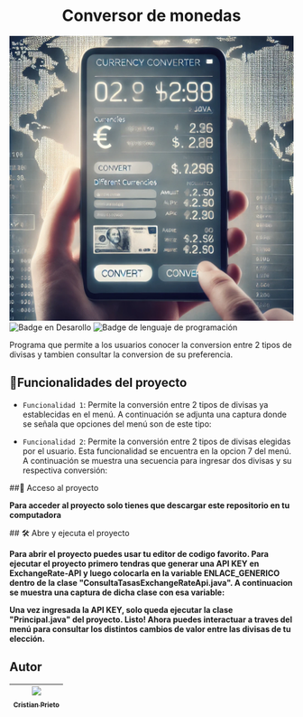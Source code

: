 <h1 align="center">Conversor de monedas</h1>

![logo del proyecto conversor de monedas](https://raw.githubusercontent.com/prieto-cristian/conversor-de-moneda/refs/heads/main/img/logo-conversor-de-monedas.webp)
![Badge en Desarollo](https://img.shields.io/badge/status-Terminado-green)
![Badge de lenguaje de programación](https://img.shields.io/badge/lenguaje-java-orange)

<p>Programa que permite a los usuarios conocer la conversion entre 2 tipos de divisas y tambien consultar la conversion de su preferencia.</p>

## :hammer:Funcionalidades del proyecto

- `Funcionalidad 1`: Permite la conversión entre 2 tipos de divisas ya establecidas en el menú. A continuación se adjunta una captura donde se señala que opciones del menú son de este tipo:

- `Funcionalidad 2`: Permite la conversión entre 2 tipos de divisas elegidas por el usuario. Esta funcionalidad se encuentra en la opcion 7 del menú. A continuación se muestra una secuencia para ingresar dos divisas y su respectiva conversión:

\##📁 Acceso al proyecto

**Para acceder al proyecto solo tienes que descargar este repositorio en tu computadora**

\## 🛠️ Abre y ejecuta el proyecto

**Para abrir el proyecto puedes usar tu editor de codigo favorito. 
Para ejecutar el proyecto primero tendras que generar una API KEY en ExchangeRate-API y luego colocarla en la variable ENLACE_GENERICO dentro de la clase "ConsultaTasasExchangeRateApi.java". A continuacion se muestra una captura de dicha clase con esa variable:**

**Una vez ingresada la API KEY, solo queda ejecutar la clase "Principal.java" del proyecto. Listo! Ahora puedes interactuar a traves del menú para consultar los distintos cambios de valor entre las divisas de tu elección.**
## Autor

| [<img src="https://avatars.githubusercontent.com/u/173954585?v=4" width=115><br><sub>Cristian Prieto</sub>](https://github.com/prieto-cristian) |
| :---: |
